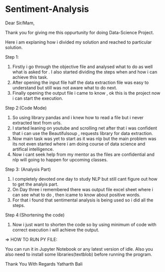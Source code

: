 # Sentiment-Analysis
Dear Sir/Mam,

Thank you for giving me this oppurtunity for doing Data-Science Project.

Here i am explaning how i divided my solution and reached to particular solution.

Step 1:

1) Firstly i go through the objective file and analysed what to do as well what is asked for . I also started dividing the steps when and how i can achieve this task.
2) After opening the input file half the data extraction file was easy to understand but still was not aware what to do next.
3) Finally opening the output file i came to know , ok this is the project now i can start the execution.

Step 2:(Code Mode)

1) So using library pandas and i knew how to read a file but i never extracted text from urls.
2) I started leaning on youtube and scrolling net after that i was confident that i can use the Beautifulsoup , requests library for data extraction.
3) Now main task was yet to start as it was nlp but the main problem was its not even started where i am doing course of data science and artifical intelligence.
4) Now i cant seek help from my mentor as the files are confidential and nlp will going to happen for upcoming classes.

Step 3: (Analysis Part)
1) I completely devoted one day to study NLP but still cant figure out how to get the analyis part.
2) On Day three i remembered there was output file excel sheet where i can see what to do , then icame to know about positive words.
3) For that i found that sentimental analysis is being used so i did all the steps.

Step 4:(Shortening the code)
1) Now i just want to shorten the code so by using minimum of code with correct execution i will achieve the output.



=> HOW TO RUN PY FILE:

You can run it in Jupyter Notebook or any latest version of idle. Also you also need to install some libraries(textblob) before running the program.  


Thank You
With Regards
Yatharth Bali
